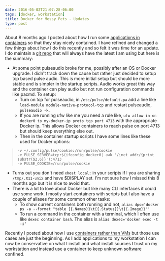 ```yaml
---
date: 2016-05-02T21:07:28-06:00
tags: [docker, workstation]
title: Docker for Messy Pets - Updates
type: post
---
```


About 8 months ago I posted about how I run some
[applications in containers](http://backgroundprocess.com/systems/desktop_docker/)
so that they stay nicely contained. I have refined and changed a few things about how I do this
recently and so felt it was time for an update.<!--more--> I do maintain a
[git repo](https://github.com/tkuhlman/containers) that will always have the latest I am using but
here is the summary:

- At some point pulseaudio broke for me, possibly after an OS or Docker upgrade. I didn't track
  down the cause but rather just decided to setup tcp based pulse audio. This is more initial
  setup but should be more stable and is simpler in the startup scripts. Audio works great this
  way and the container can play audio but not run configuration commands like pacmd.
  To setup:
  - Turn on tcp for pulseaudio, in `/etc/pulse/default.pa` add a line like `load-module
    module-native-protocol-tcp` and restart pulseaudio, `pulseaudio -k`.
  - If you are running ufw like me you need a rule like,
    `ufw allow in on docker0 to my-docker-ip proto tcp port 4713` with the appropriate Docker ip.
    This allows Docker containers to reach pulse on port 4713 but should keep everything else out.
  - Then in the container startup scripts I have some lines like these used for Docker options:

>     -v ~/.config/pulse/cookie:/run/pulse/cookie
>     -e PULSE_SERVER=tcp:$(ifconfig docker0| awk '/inet addr/{print substr($2,6)}'):4713
>     -e PULSE_COOKIE=/run/pulse/cookie

- Turns out you don't need `xhost local:` in your scripts if I you are sharing `/tmp/.X11-unix`
  and have $DISPLAY set. I'm not sure how I missed this 8 months ago but it is nice to avoid that.
- There is a lot to love about Docker but like many CLI interfaces it could use some work.
  I mostly start containers with scripts but I also have a couple of aliases for some common other
  tasks:
  - To show current containers both running and not, `alias dps='docker ps -a --format "table
    {{.Names}}\t{{.Status}}\t{{.Image}}"'`
  - To run a command in the container with a terminal, which I often use like `dexec container
    bash`. The alias is `alias dexec='docker exec -t -i'`

Recently I posted about how I use
[containers rather than VMs](http://backgroundprocess.com/infrastructure/containers-over-vms/) but
those use cases are just the beginning. As I add applications
to my workstation I can now be conservative on what I install and what install sources I trust on
my workstation and instead use a container to keep unknown software confined.
